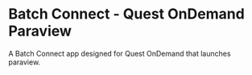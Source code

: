 # Batch Connect - Quest OnDemand Paraview

A Batch Connect app designed for Quest OnDemand that launches paraview.
